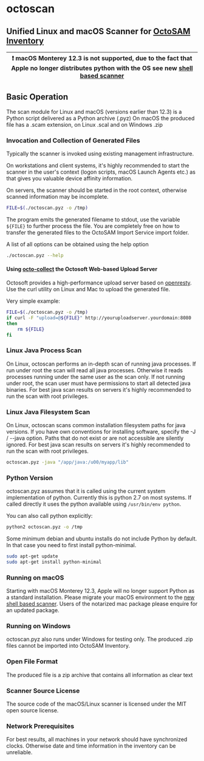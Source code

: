 # octoscan

## Unified Linux and macOS Scanner for [OctoSAM Inventory](https://www.octosoft.ch)


| :exclamation:  macOS Monterey 12.3 is not supported, due to the fact that Apple no longer distributes python with the OS see new [shell based scanner](https://github.com/octosoft/octoscan-mac)  |
|-----------------------------------------|


## Basic Operation

The scan module for Linux and macOS (versions earlier than 12.3) is a Python script delivered as a Python archive (.pyz)
On macOS the produced file has a .scam extension, on Linux .scal and on Windows .zip

### Invocation and Collection of Generated Files

Typically the scanner is invoked using existing management infrastructure.

On workstations and client systems, it's highly recommended to start the scanner in the user's 
context (logon scripts, macOS Launch Agents etc.) as that gives you valuable device affinity information. 

On servers, the scanner should be started in the root context, otherwise scanned information
may be incomplete.

```bash
FILE=$(./octoscan.pyz -o /tmp)
```

The program emits the generated filename to stdout, use the variable `${FILE}` to further process the file. 
You are completely free on how to transfer the generated files to the OctoSAM Import Service import folder.

A list of all options can be obtained using the help option

```bash
./octoscan.pyz --help
```

#### Using [octo-collect](https://github.com/octosoft/octopus-resty) the Octosoft Web-based Upload Server

Octosoft provides a high-performance upload server based on [openresty](https://openresty.org).
Use the curl utility on Linux and Mac to upload the generated file.

Very simple example:

```bash
FILE=$(./octoscan.pyz -o /tmp)
if curl -F "upload=@${FILE}" http://youruploadserver.yourdomain:8080
then
    rm ${FILE}
fi
```

### Linux Java Process Scan
On Linux, octoscan performs an in-depth scan of running java processes. If run under root 
the scan will read all java processes. Otherwise it reads processes running under the same user as the scan only.
If not running under root, the scan user must have permissions to start all detected java binaries.
For best java scan results on servers it's highly recommended to run the scan with root privileges.

### Linux Java Filesystem Scan
On Linux, octoscan scans common installation filesystem paths for java versions. 
If you have own conventions for installing software, specify the -J / --java option.
Paths that do not exist or are not accessible are silently ignored.
For best java scan results on servers it's highly recommended to run the scan with root privileges.

```bash
octoscan.pyz -java "/app/java:/u00/myapp/lib"
```

### Python Version

octoscan.pyz assumes that it is called using the current system implementation of python. 
Currently this is python 2.7 on most systems. 
If called directly it uses the python available using `/usr/bin/env python`.

You can also call python explicitly:

```bash
python2 octoscan.pyz -o /tmp
```

Some minimum debian and ubuntu installs do not include Python by default. 
In that case you need to first install python-minimal.

```bash
sudo apt-get update
sudo apt-get install python-minimal
```

### Running on macOS
Starting with macOS Monterey 12.3, Apple will no longer support Python as a standard installation.
Please migrate your macOS environment to the [new shell based scanner](https://github.com/octosoft/octoscan-mac).
Users of the notarized mac package please enquire for an updated package.

### Running on Windows

octoscan.pyz also runs under Windows for testing only. The produced .zip files cannot be imported into 
OctoSAM Inventory.

### Open File Format

The produced file is a zip archive that contains all information as clear text

### Scanner Source License

The source code of the macOS/Linux scanner is licensed under the MIT open source license. 

### Network Prerequisites

For best results, all machines in your network should have synchronized clocks.
Otherwise date and time information in the inventory can be unreliable.


